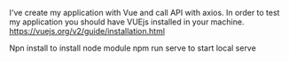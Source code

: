 I've create my application with Vue and call API with axios.
In order to test my application you should have VUEjs installed in your machine. https://vuejs.org/v2/guide/installation.html

Npn install to install node module
npm run serve to start local serve
